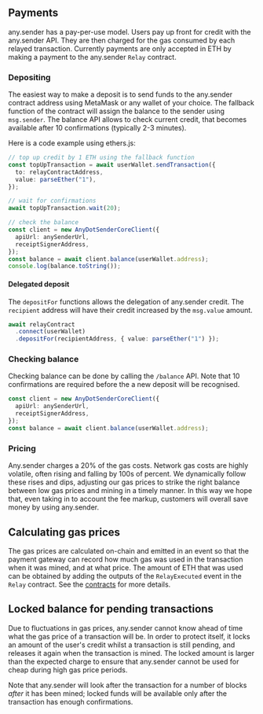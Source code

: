 ## Payments

any.sender has a pay-per-use model. Users pay up front for credit with the any.sender API. They are then charged for the gas consumed by each relayed transaction. Currently payments are only accepted in ETH by making a payment to the any.sender `Relay` contract.

### Depositing

The easiest way to make a deposit is to send funds to the any.sender contract address using MetaMask or any wallet of your choice. The fallback function of the contract will assign the balance to the sender using `msg.sender`. The balance API allows to check current credit, that becomes available after 10 confirmations (typically 2-3 minutes).

Here is a code example using ethers.js:

```ts
// top up credit by 1 ETH using the fallback function
const topUpTransaction = await userWallet.sendTransaction({
  to: relayContractAddress,
  value: parseEther("1"),
});

// wait for confirmations
await topUpTransaction.wait(20);

// check the balance
const client = new AnyDotSenderCoreClient({
  apiUrl: anySenderUrl,
  receiptSignerAddress,
});
const balance = await client.balance(userWallet.address);
console.log(balance.toString());
```

#### Delegated deposit

The `depositFor` functions allows the delegation of any.sender credit. The `recipient` address will have their credit increased by the `msg.value` amount.

```ts
await relayContract
  .connect(userWallet)
  .depositFor(recipientAddress, { value: parseEther("1") });
```

### Checking balance

Checking balance can be done by calling the `/balance` API. Note that 10 confirmations are required before the a new deposit will be recognised.

```ts
const client = new AnyDotSenderCoreClient({
  apiUrl: anySenderUrl,
  receiptSignerAddress,
});
const balance = await client.balance(userWallet.address);
```

### Pricing

Any.sender charges a 20% of the gas costs. Network gas costs are highly volatile, often rising and falling by 100s of percent. We dynamically follow these rises and dips, adjusting our gas prices to strike the right balance between low gas prices and mining in a timely manner. In this way we hope that, even taking in to account the fee markup, customers will overall save money by using any.sender.

## Calculating gas prices

The gas prices are calculated on-chain and emitted in an event so that the payment gateway can record how much gas was used in the transaction when it was mined, and at what price. The amount of ETH that was used can be obtained by adding the outputs of the `RelayExecuted` event in the `Relay` contract. See the [contracts](https://github.com/PISAresearch/contracts.any.sender) for more details.

## Locked balance for pending transactions

Due to fluctuations in gas prices, any.sender cannot know ahead of time what the gas price of a transaction will be. In order to protect itself, it locks an amount of the user's credit whilst a transaction is still pending, and releases it again when the transaction is mined. The locked amount is larger than the expected charge to ensure that any.sender cannot be used for cheap during high gas price periods.

Note that any.sender will look after the transaction for a number of blocks _after_ it has been mined; locked funds will be available only after the transaction has enough confirmations.
